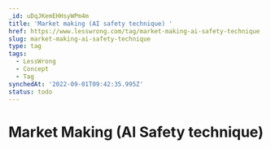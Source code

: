 ```yaml
---
_id: uDqJKemEHHsyWPm4m
title: 'Market making (AI safety technique) '
href: https://www.lesswrong.com/tag/market-making-ai-safety-technique
slug: market-making-ai-safety-technique
type: tag
tags:
  - LessWrong
  - Concept
  - Tag
synchedAt: '2022-09-01T09:42:35.995Z'
status: todo
---
```


# Market Making (AI Safety technique)

